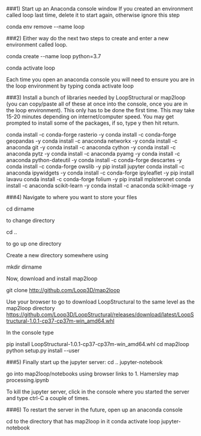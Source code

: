 ###1) Start up an Anaconda console window  If you created an environment called loop last time, delete it to start again, otherwise ignore this step
   
conda env remove --name loop
   
###2) Either way do the next two steps to create and enter a new environment called loop. 
   
conda create --name loop python=3.7
   
conda activate loop   
   
Each time you open an anaconda console   you will need to ensure you are in the loop environment by typing conda activate loop

###3)  Install a bunch of libraries needed by LoopStructural or map2loop (you can copy/paste all of these at once into the console, once you are in the loop environment). This only has to be done the first time. This may take 15-20 minutes depending on internet/computer speed. You may get prompted to install some of the packages, if so, type y then hit return.
    
conda install -c conda-forge rasterio   -y
conda install -c conda-forge geopandas -y
conda install -c anaconda networkx -y
conda install -c anaconda git -y
conda install -c anaconda cython -y
conda install -c anaconda pytz -y 
conda install -c anaconda pyamg -y
conda install -c anaconda python-dateutil -y
conda install -c conda-forge descartes -y
conda install -c conda-forge owslib -y
pip install jupyter 
conda install -c anaconda ipywidgets    -y
conda install -c conda-forge ipyleaflet -y
pip install lavavu 
conda install -c conda-forge folium -y
pip install mplsteronet 
conda install -c anaconda scikit-learn -y
conda install -c anaconda scikit-image -y
    
###4)  Navigate to where you want to store your files 
   
cd dirname
   
to change directory 
   
cd .. 
   
to go up one directory 
   
Create a new directory somewhere using
   
mkdir dirname
   
Now, download and install map2loop
   
git clone http://github.com/Loop3D/map2loop
   
Use your browser to go to download LoopStructural to the same level as the map2loop directory
https://github.com/Loop3D/LoopStructural/releases/download/latest/LoopStructural-1.0.1-cp37-cp37m-win_amd64.whl 
   
In the console type
   
pip install LoopStructural-1.0.1-cp37-cp37m-win_amd64.whl
cd map2loop
python setup.py install --user
    
###5) Finally start up the jupyter server:
cd ..
jupyter-notebook
   
go into map2loop/notebooks using browser links to 1. Hamersley map processing.ipynb
   
To kill the jupyter server, click in the console where you started the server and type ctrl-C a couple of times.
   
###6) To restart the server in the future, open up an anaconda console
   
cd to the directory that has map2loop in it
conda activate loop
jupyter-notebook


